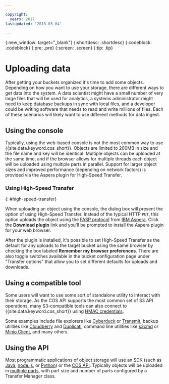 ```yaml
---

copyright:
  years: 2017
lastupdated: "2018-03-04"

---
```

{:new_window: target="_blank"}
{:shortdesc: .shortdesc}
{:codeblock: .codeblock}
{:pre: .pre}
{:screen: .screen}
{:tip: .tip}

# Uploading data

After getting your buckets organized it's time to add some objects.  Depending on how you want to use your storage, there are different ways to get data into the system. A data scientist might have a small number of very large files that will be used for analytics, a systems administrator might need to keep database backups in sync with local files, and a developer could be writing software that needs to read and write millions of files. Each of these scenarios will likely want to use different methods for data ingest.

## Using the console

Typically, using the web-based console is not the most common way to use {{site.data.keyword.cos_short}}.  Objects are limited to 200MB in size and the file name and key will be identical.  Multiple objects can be uploaded at the same time, and if the browser allows for multiple threads each object will be uploaded using multiple parts in parallel. Support for larger object sizes and improved performance (depending on network factors) is provided via the Aspera plugin for High-Speed Transfer.

### Using High-Speed Transfer
{: #high-speed-transfer}

When uploading an object using the console, the dialog box will present the option of using High-Speed Transfer.  Instead of the typical HTTP `PUT`, this option uploads the object using the [FASP protocol](http://asperasoft.com/technology/transport/fasp/) from [IBM Aspera](https://www.ibm.com/cloud/high-speed-data-transfer). Click the **Download plugin** link and you'll be prompted to install the Aspera plugin for your web browser.

After the plugin is installed, it's possible to set High-Speed Transfer as the default for any uploads to the target bucket using the same browser by checking the box labeled **Remember my browser preferences**.  There are also toggle switches available in the bucket configuration page under "Transfer options" that allow you to set different defaults for uploads and downloads.

## Using a compatible tool

Some users will want to use some sort of standalone utility to interact with their storage.  As the COS API supports the most common set of S3 API operations, many S3-compatible tools can also connect to {{site.data.keyword.cos_short}} using [HMAC credentials](/docs/services/cloud-object-storage/hmac/credentials.html).

Some examples include file explorers like [Cyberduck](https://cyberduck.io/) or [Transmit](https://panic.com/transmit/), backup utilities like [Cloudberry](https://www.cloudberrylab.com/) and [Duplicati](https://www.duplicati.com/), command line utilities like [s3cmd](https://github.com/s3tools/s3cmd) or [Minio Client](https://github.com/minio/mc), and many others.

## Using the API

Most programmatic applications of object storage will use an SDK (such as [Java](/docs/services/cloud-object-storage/libraries/java.html), [node.js](/docs/services/cloud-object-storage/libraries/node.html), or [Python](/docs/services/cloud-object-storage/libraries/python.html)) or the [COS API](/docs/services/cloud-object-storage/api-reference/about-compatibility-api.html). Typically objects will be uploaded in [multiple parts](/docs/services/cloud-object-storage/basics/multipart.html), with part size and number of parts configured by a Transfer Manager class.  
